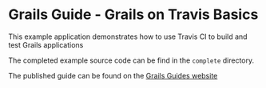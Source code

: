 # Grails Guide - Grails on Travis Basics

This example application demonstrates how to use Travis CI to build and test Grails applications 

The completed example source code can be find in the `complete` directory.

The published guide can be found on the [Grails Guides website](http://guides.grails.org/grails-on-travis-basics/guide/index.html)
